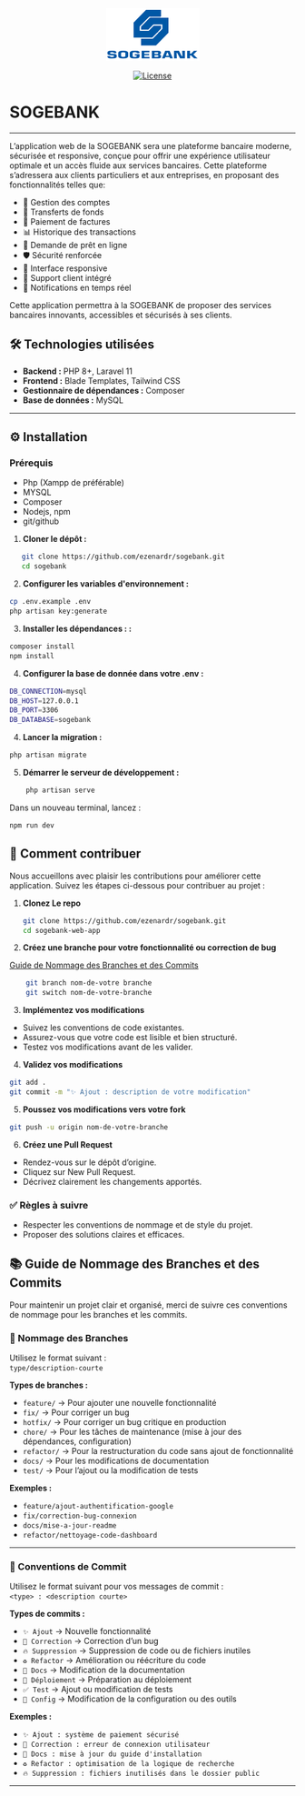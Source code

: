<p align="center"><img src="public/logo-full.png" alt="Sogebank Logo" /></p>
<p align="center">
<a href="https://packagist.org/packages/laravel/framework"><img src="https://img.shields.io/packagist/l/laravel/framework" alt="License"></a>
</p>

# SOGEBANK
___

L’application web de la SOGEBANK sera une plateforme bancaire moderne, sécurisée et responsive, conçue pour offrir une expérience utilisateur optimale et un accès fluide aux services bancaires. Cette plateforme s’adressera aux clients particuliers et aux entreprises, en proposant des fonctionnalités telles que:

- 📄 Gestion des comptes
- 💸 Transferts de fonds
- 🧾 Paiement de factures
- 📊 Historique des transactions
- 📝 Demande de prêt en ligne
- 🛡️ Sécurité renforcée
- 📱 Interface responsive
- 💬 Support client intégré
- 🔔 Notifications en temps réel

Cette application permettra à la SOGEBANK de proposer des services bancaires innovants, accessibles et sécurisés à ses clients.

## 🛠️ Technologies utilisées

- **Backend :** PHP 8+, Laravel 11
- **Frontend :** Blade Templates, Tailwind CSS
- **Gestionnaire de dépendances :** Composer
- **Base de données :** MySQL

___

## ⚙️ Installation

### Prérequis
- Php (Xampp de préférable)
- MYSQL
- Composer
- Nodejs, npm
- git/github

1. **Cloner le dépôt :**
```bash
   git clone https://github.com/ezenardr/sogebank.git
   cd sogebank
```
2. **Configurer les variables d'environnement :**
```bash 
cp .env.example .env
php artisan key:generate
```

3. **Installer les dépendances : :**
```bash
composer install
npm install
```
4. **Configurer la base de donnée dans votre .env :**
```bash
DB_CONNECTION=mysql
DB_HOST=127.0.0.1
DB_PORT=3306
DB_DATABASE=sogebank
```

4. **Lancer la migration :**
```bash
php artisan migrate
```

5. **Démarrer le serveur de développement :**
```bash
    php artisan serve
```
Dans un nouveau terminal, lancez :
```bash
npm run dev
```

## 🤝 Comment contribuer
Nous accueillons avec plaisir les contributions pour améliorer cette application. Suivez les étapes ci-dessous pour contribuer au projet :

1. **Clonez Le repo**

   ```bash
   git clone https://github.com/ezenardr/sogebank.git
   cd sogebank-web-app
   ```
2. **Créez une branche pour votre fonctionnalité ou correction de bug**

[Guide de Nommage des Branches et des Commits](#-guide-de-nommage-des-branches-et-des-commits)
```bash
    git branch nom-de-votre branche
    git switch nom-de-votre-branche
```
3. **Implémentez vos modifications**

- Suivez les conventions de code existantes.
- Assurez-vous que votre code est lisible et bien structuré.
- Testez vos modifications avant de les valider.

4. **Validez vos modifications**
```bash
git add .
git commit -m "✨ Ajout : description de votre modification"
```
5. **Poussez vos modifications vers votre fork**
```bash
git push -u origin nom-de-votre-branche
```
6. **Créez une Pull Request**
- Rendez-vous sur le dépôt d’origine.
- Cliquez sur New Pull Request.
- Décrivez clairement les changements apportés.

### ✅ Règles à suivre
- Respecter les conventions de nommage et de style du projet.
- Proposer des solutions claires et efficaces.

## 📚 Guide de Nommage des Branches et des Commits

Pour maintenir un projet clair et organisé, merci de suivre ces conventions de nommage pour les branches et les commits.

### 🔖 Nommage des Branches

Utilisez le format suivant :  
`type/description-courte`

**Types de branches :**
- `feature/` → Pour ajouter une nouvelle fonctionnalité
- `fix/` → Pour corriger un bug
- `hotfix/` → Pour corriger un bug critique en production
- `chore/` → Pour les tâches de maintenance (mise à jour des dépendances, configuration)
- `refactor/` → Pour la restructuration du code sans ajout de fonctionnalité
- `docs/` → Pour les modifications de documentation
- `test/` → Pour l’ajout ou la modification de tests

**Exemples :**
- `feature/ajout-authentification-google`
- `fix/correction-bug-connexion`
- `docs/mise-a-jour-readme`
- `refactor/nettoyage-code-dashboard`

---

### 📝 Conventions de Commit

Utilisez le format suivant pour vos messages de commit :  
`<type> : <description courte>`

**Types de commits :**
- `✨ Ajout` → Nouvelle fonctionnalité
- `🐛 Correction` → Correction d’un bug
- `🔥 Suppression` → Suppression de code ou de fichiers inutiles
- `♻️ Refactor` → Amélioration ou réécriture du code
- `📝 Docs` → Modification de la documentation
- `🚀 Déploiement` → Préparation au déploiement
- `✅ Test` → Ajout ou modification de tests
- `🔧 Config` → Modification de la configuration ou des outils

**Exemples :**
- `✨ Ajout : système de paiement sécurisé`
- `🐛 Correction : erreur de connexion utilisateur`
- `📝 Docs : mise à jour du guide d'installation`
- `♻️ Refactor : optimisation de la logique de recherche`
- `🔥 Suppression : fichiers inutilisés dans le dossier public`

---


